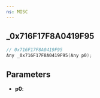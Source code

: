 ```yaml
---
ns: MISC
---
```

## _0x716F17F8A0419F95

```c
// 0x716F17F8A0419F95
Any _0x716F17F8A0419F95(Any p0);
```

## Parameters
* **p0**:
